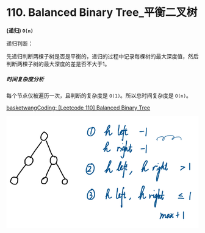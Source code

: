 # 110. Balanced Binary Tree_平衡二叉树



**(递归) `O(n)`**

递归判断：

先递归判断两棵子树是否是平衡的，递归的过程中记录每棵树的最大深度值，然后判断两棵子树的最大深度的差是否不大于1。

##### 时间复杂度分析

每个节点仅被遍历一次，且判断的复杂度是 `O(1)`。所以总时间复杂度是 `O(n)`。



[basketwangCoding: [Leetcode 110] Balanced Binary Tree](https://youtu.be/Be5CUodZliM)

![solve](https://raw.githubusercontent.com/KimmiGYH/LeetCode_Notes_Public/master/Section05_Solutions/0110_Balanced%20Binary%20Tree_%E5%B9%B3%E8%A1%A1%E4%BA%8C%E5%8F%89%E6%A0%91/solve.png)